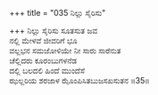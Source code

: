 +++
title = "035 ನಿಲ್ಲು ಸೈರಿಸು"

+++
ನಿಲ್ಲು ಸೈರಿಸು ಸೂತಸುತ ಜವ  
ನಲ್ಲಿ ಮೇಳವೆ ಜೀವರಿಗೆ ಭೂ  
ವಲ್ಲಭನ ಸಮಜೋಳಿಯೇ ನೀ ಸಾರು ಸಾರೆನುತ  
ಚೆಲ್ಲಿದರು ಕೂರಂಬುಗಳನೆಡ  
ದಲ್ಲಿ ಬಲದಲಿ ಹಿಂದೆ ಮುಂದೆಸೆ  
ಝಲ್ಲರಿಯ ಶರಜಾಳ ಝೊಂಪಿಸಿತಬುಜಸಖಸುತನ      ॥35॥